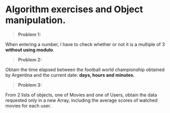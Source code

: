 # Algorithm exercises and Object manipulation.


> **Problem 1:**

When entering a number, I have to check whether or not it is a multiple of 3 **without using modulo**.

> **Problem 2:**

Obtain the time elapsed between the football world championship obtained by Argentina and the current date: **days, hours and minutes.**

> **Problem 3:**

From 2 lists of objects, one of Movies and one of Users, obtain the data requested only in a new Array, including the average scores of watched movies for each user.
